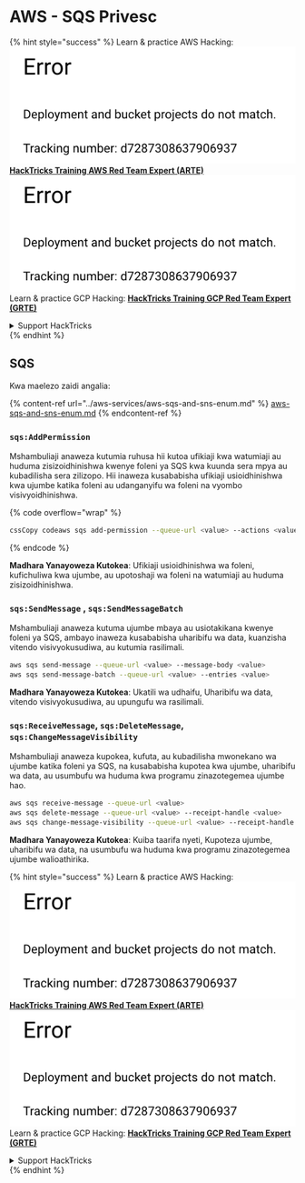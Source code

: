 # AWS - SQS Privesc

{% hint style="success" %}
Learn & practice AWS Hacking:<img src="../../../.gitbook/assets/image (1) (1).png" alt="" data-size="line">[**HackTricks Training AWS Red Team Expert (ARTE)**](https://training.hacktricks.xyz/courses/arte)<img src="../../../.gitbook/assets/image (1) (1).png" alt="" data-size="line">\
Learn & practice GCP Hacking: <img src="../../../.gitbook/assets/image (2).png" alt="" data-size="line">[**HackTricks Training GCP Red Team Expert (GRTE)**<img src="../../../.gitbook/assets/image (2).png" alt="" data-size="line">](https://training.hacktricks.xyz/courses/grte)

<details>

<summary>Support HackTricks</summary>

* Check the [**subscription plans**](https://github.com/sponsors/carlospolop)!
* **Join the** 💬 [**Discord group**](https://discord.gg/hRep4RUj7f) or the [**telegram group**](https://t.me/peass) or **follow** us on **Twitter** 🐦 [**@hacktricks\_live**](https://twitter.com/hacktricks\_live)**.**
* **Share hacking tricks by submitting PRs to the** [**HackTricks**](https://github.com/carlospolop/hacktricks) and [**HackTricks Cloud**](https://github.com/carlospolop/hacktricks-cloud) github repos.

</details>
{% endhint %}

## SQS

Kwa maelezo zaidi angalia:

{% content-ref url="../aws-services/aws-sqs-and-sns-enum.md" %}
[aws-sqs-and-sns-enum.md](../aws-services/aws-sqs-and-sns-enum.md)
{% endcontent-ref %}

### `sqs:AddPermission`

Mshambuliaji anaweza kutumia ruhusa hii kutoa ufikiaji kwa watumiaji au huduma zisizoidhinishwa kwenye foleni ya SQS kwa kuunda sera mpya au kubadilisha sera zilizopo. Hii inaweza kusababisha ufikiaji usioidhinishwa kwa ujumbe katika foleni au udanganyifu wa foleni na vyombo visivyoidhinishwa. 

{% code overflow="wrap" %}
```bash
cssCopy codeaws sqs add-permission --queue-url <value> --actions <value> --aws-account-ids <value> --label <value>
```
{% endcode %}

**Madhara Yanayoweza Kutokea**: Ufikiaji usioidhinishwa wa foleni, kufichuliwa kwa ujumbe, au upotoshaji wa foleni na watumiaji au huduma zisizoidhinishwa.

### `sqs:SendMessage` , `sqs:SendMessageBatch`

Mshambuliaji anaweza kutuma ujumbe mbaya au usiotakikana kwenye foleni ya SQS, ambayo inaweza kusababisha uharibifu wa data, kuanzisha vitendo visivyokusudiwa, au kutumia rasilimali.
```bash
aws sqs send-message --queue-url <value> --message-body <value>
aws sqs send-message-batch --queue-url <value> --entries <value>
```
**Madhara Yanayoweza Kutokea**: Ukatili wa udhaifu, Uharibifu wa data, vitendo visivyokusudiwa, au upungufu wa rasilimali.

### `sqs:ReceiveMessage`, `sqs:DeleteMessage`, `sqs:ChangeMessageVisibility`

Mshambuliaji anaweza kupokea, kufuta, au kubadilisha mwonekano wa ujumbe katika foleni ya SQS, na kusababisha kupotea kwa ujumbe, uharibifu wa data, au usumbufu wa huduma kwa programu zinazotegemea ujumbe hao.
```bash
aws sqs receive-message --queue-url <value>
aws sqs delete-message --queue-url <value> --receipt-handle <value>
aws sqs change-message-visibility --queue-url <value> --receipt-handle <value> --visibility-timeout <value>
```
**Madhara Yanayoweza Kutokea**: Kuiba taarifa nyeti, Kupoteza ujumbe, uharibifu wa data, na usumbufu wa huduma kwa programu zinazotegemea ujumbe walioathirika.

{% hint style="success" %}
Learn & practice AWS Hacking:<img src="../../../.gitbook/assets/image (1) (1).png" alt="" data-size="line">[**HackTricks Training AWS Red Team Expert (ARTE)**](https://training.hacktricks.xyz/courses/arte)<img src="../../../.gitbook/assets/image (1) (1).png" alt="" data-size="line">\
Learn & practice GCP Hacking: <img src="../../../.gitbook/assets/image (2).png" alt="" data-size="line">[**HackTricks Training GCP Red Team Expert (GRTE)**<img src="../../../.gitbook/assets/image (2).png" alt="" data-size="line">](https://training.hacktricks.xyz/courses/grte)

<details>

<summary>Support HackTricks</summary>

* Check the [**subscription plans**](https://github.com/sponsors/carlospolop)!
* **Join the** 💬 [**Discord group**](https://discord.gg/hRep4RUj7f) or the [**telegram group**](https://t.me/peass) or **follow** us on **Twitter** 🐦 [**@hacktricks\_live**](https://twitter.com/hacktricks\_live)**.**
* **Share hacking tricks by submitting PRs to the** [**HackTricks**](https://github.com/carlospolop/hacktricks) and [**HackTricks Cloud**](https://github.com/carlospolop/hacktricks-cloud) github repos.

</details>
{% endhint %}
